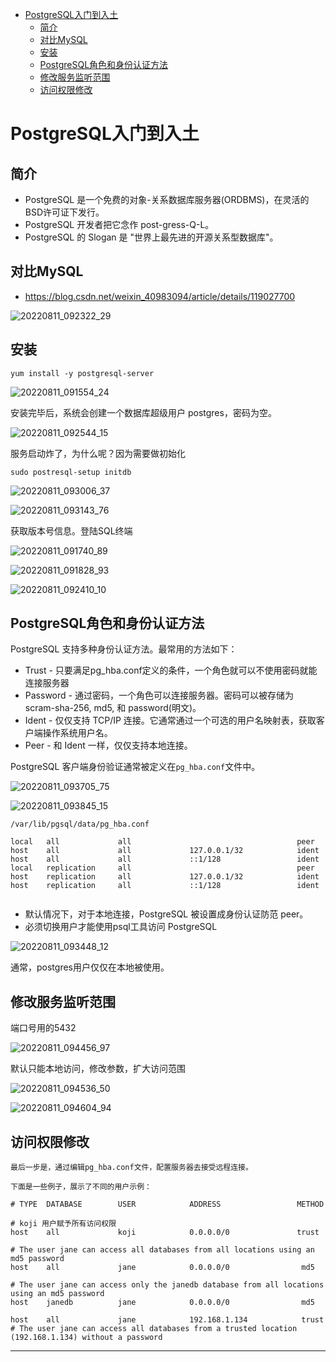 <!-- MDTOC maxdepth:6 firsth1:1 numbering:0 flatten:0 bullets:1 updateOnSave:1 -->

- [PostgreSQL入门到入土](#postgresql入门到入土)   
   - [简介](#简介)   
   - [对比MySQL](#对比mysql)   
   - [安装](#安装)   
   - [PostgreSQL角色和身份认证方法](#postgresql角色和身份认证方法)   
   - [修改服务监听范围](#修改服务监听范围)   
   - [访问权限修改](#访问权限修改)   

<!-- /MDTOC -->

# PostgreSQL入门到入土

## 简介

* PostgreSQL 是一个免费的对象-关系数据库服务器(ORDBMS)，在灵活的BSD许可证下发行。
* PostgreSQL 开发者把它念作 post-gress-Q-L。
* PostgreSQL 的 Slogan 是 "世界上最先进的开源关系型数据库"。

## 对比MySQL

* <https://blog.csdn.net/weixin_40983094/article/details/119027700>

![20220811_092322_29](image/20220811_092322_29.png)


## 安装

```
yum install -y postgresql-server
```

![20220811_091554_24](image/20220811_091554_24.png)

安装完毕后，系统会创建一个数据库超级用户 postgres，密码为空。

![20220811_092544_15](image/20220811_092544_15.png)

服务启动炸了，为什么呢？因为需要做初始化

```
sudo postresql-setup initdb
```

![20220811_093006_37](image/20220811_093006_37.png)

![20220811_093143_76](image/20220811_093143_76.png)

获取版本号信息。登陆SQL终端

![20220811_091740_89](image/20220811_091740_89.png)

![20220811_091828_93](image/20220811_091828_93.png)

![20220811_092410_10](image/20220811_092410_10.png)



## PostgreSQL角色和身份认证方法


PostgreSQL 支持多种身份认证方法。最常用的方法如下：

* Trust - 只要满足pg_hba.conf定义的条件，一个角色就可以不使用密码就能连接服务器
* Password - 通过密码，一个角色可以连接服务器。密码可以被存储为 scram-sha-256, md5, 和 password(明文)。
* Ident - 仅仅支持 TCP/IP 连接。它通常通过一个可选的用户名映射表，获取客户端操作系统用户名。
* Peer - 和 Ident 一样，仅仅支持本地连接。


PostgreSQL 客户端身份验证通常被定义在```pg_hba.conf```文件中。

![20220811_093705_75](image/20220811_093705_75.png)

![20220811_093845_15](image/20220811_093845_15.png)

```
/var/lib/pgsql/data/pg_hba.conf

local   all             all                                     peer
host    all             all             127.0.0.1/32            ident
host    all             all             ::1/128                 ident
local   replication     all                                     peer
host    replication     all             127.0.0.1/32            ident
host    replication     all             ::1/128                 ident


```


* 默认情况下，对于本地连接，PostgreSQL 被设置成身份认证防范 peer。
* 必须切换用户才能使用psql工具访问 PostgreSQL

![20220811_093448_12](image/20220811_093448_12.png)

通常，postgres用户仅仅在本地被使用。

## 修改服务监听范围

端口号用的5432

![20220811_094456_97](image/20220811_094456_97.png)

默认只能本地访问，修改参数，扩大访问范围

![20220811_094536_50](image/20220811_094536_50.png)

![20220811_094604_94](image/20220811_094604_94.png)


## 访问权限修改

```
最后一步是，通过编辑pg_hba.conf文件，配置服务器去接受远程连接。

下面是一些例子，展示了不同的用户示例：

# TYPE  DATABASE        USER            ADDRESS                 METHOD

# koji 用户赋予所有访问权限
host    all             koji            0.0.0.0/0               trust

# The user jane can access all databases from all locations using an md5 password
host    all             jane            0.0.0.0/0                md5

# The user jane can access only the janedb database from all locations using an md5 password
host    janedb          jane            0.0.0.0/0                md5

host    all             jane            192.168.1.134            trust
# The user jane can access all databases from a trusted location (192.168.1.134) without a password
```



























---
